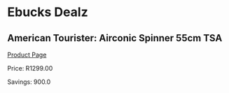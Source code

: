 
# Ebucks Dealz
## American Tourister: Airconic Spinner 55cm TSA
[Product Page](https://www.ebucks.com/web/shop/productSelected.do?prodId=1061559371&catId=1158501552)

Price: R1299.00

Savings: 900.0


	